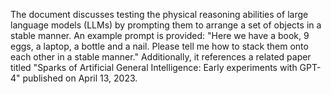 The document discusses testing the physical reasoning abilities of large language models (LLMs) by prompting them to arrange a set of objects in a stable manner. An example prompt is provided: "Here we have a book, 9 eggs, a laptop, a bottle and a nail. Please tell me how to stack them onto each other in a stable manner." Additionally, it references a related paper titled "Sparks of Artificial General Intelligence: Early experiments with GPT-4" published on April 13, 2023.